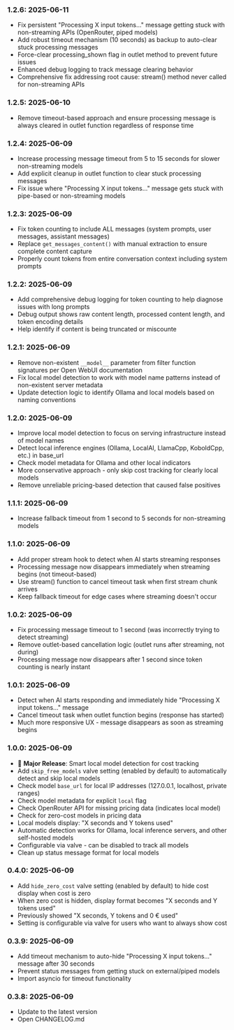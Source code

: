 ### 1.2.6: 2025-06-11

* Fix persistent "Processing X input tokens..." message getting stuck with non-streaming APIs (OpenRouter, piped models)
* Add robust timeout mechanism (10 seconds) as backup to auto-clear stuck processing messages
* Force-clear processing_shown flag in outlet method to prevent future issues
* Enhanced debug logging to track message clearing behavior
* Comprehensive fix addressing root cause: stream() method never called for non-streaming APIs

### 1.2.5: 2025-06-10

* Remove timeout-based approach and ensure processing message is always cleared in outlet function regardless of response time

### 1.2.4: 2025-06-09

* Increase processing message timeout from 5 to 15 seconds for slower non-streaming models
* Add explicit cleanup in outlet function to clear stuck processing messages
* Fix issue where "Processing X input tokens..." message gets stuck with pipe-based or non-streaming models

### 1.2.3: 2025-06-09

* Fix token counting to include ALL messages (system prompts, user messages, assistant messages)
* Replace `get_messages_content()` with manual extraction to ensure complete content capture
* Properly count tokens from entire conversation context including system prompts

### 1.2.2: 2025-06-09

* Add comprehensive debug logging for token counting to help diagnose issues with long prompts
* Debug output shows raw content length, processed content length, and token encoding details
* Help identify if content is being truncated or miscounte

### 1.2.1: 2025-06-09

* Remove non-existent `__model__` parameter from filter function signatures per Open WebUI documentation
* Fix local model detection to work with model name patterns instead of non-existent server metadata
* Update detection logic to identify Ollama and local models based on naming conventions

### 1.2.0: 2025-06-09

* Improve local model detection to focus on serving infrastructure instead of model names
* Detect local inference engines (Ollama, LocalAI, LlamaCpp, KoboldCpp, etc.) in base_url
* Check model metadata for Ollama and other local indicators
* More conservative approach - only skip cost tracking for clearly local models
* Remove unreliable pricing-based detection that caused false positives

### 1.1.1: 2025-06-09

* Increase fallback timeout from 1 second to 5 seconds for non-streaming models

### 1.1.0: 2025-06-09

* Add proper stream hook to detect when AI starts streaming responses
* Processing message now disappears immediately when streaming begins (not timeout-based)
* Use stream() function to cancel timeout task when first stream chunk arrives
* Keep fallback timeout for edge cases where streaming doesn't occur

### 1.0.2: 2025-06-09

* Fix processing message timeout to 1 second (was incorrectly trying to detect streaming)
* Remove outlet-based cancellation logic (outlet runs after streaming, not during)
* Processing message now disappears after 1 second since token counting is nearly instant

### 1.0.1: 2025-06-09

* Detect when AI starts responding and immediately hide "Processing X input tokens..." message
* Cancel timeout task when outlet function begins (response has started)
* Much more responsive UX - message disappears as soon as streaming begins

### 1.0.0: 2025-06-09

* 🎉 **Major Release**: Smart local model detection for cost tracking
* Add `skip_free_models` valve setting (enabled by default) to automatically detect and skip local models
* Check model `base_url` for local IP addresses (127.0.0.1, localhost, private ranges)
* Check model metadata for explicit `local` flag
* Check OpenRouter API for missing pricing data (indicates local model)
* Check for zero-cost models in pricing data
* Local models display: "X seconds and Y tokens used"
* Automatic detection works for Ollama, local inference servers, and other self-hosted models
* Configurable via valve - can be disabled to track all models
* Clean up status message format for local models

### 0.4.0: 2025-06-09

* Add `hide_zero_cost` valve setting (enabled by default) to hide cost display when cost is zero
* When zero cost is hidden, display format becomes "X seconds and Y tokens used"
* Previously showed "X seconds, Y tokens and 0 € used" 
* Setting is configurable via valve for users who want to always show cost

### 0.3.9: 2025-06-09

* Add timeout mechanism to auto-hide "Processing X input tokens..." message after 30 seconds
* Prevent status messages from getting stuck on external/piped models
* Import asyncio for timeout functionality

### 0.3.8: 2025-06-09

* Update to the latest version
* Open CHANGELOG.md